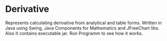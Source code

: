 # Derivative
Represents calculating derivative from analytical and table forms.
Written in Java using Swing, Java Components for Mathematics and JFreeChart libs.
Also it contains executable jar.
Run Programm to see how it works.
